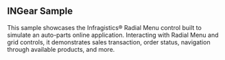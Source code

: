 ## INGear Sample

This sample showcases the Infragistics® Radial Menu control built to simulate an auto-parts online application. Interacting with Radial Menu and grid controls, it demonstrates sales transaction, order status, navigation through available products, and more.